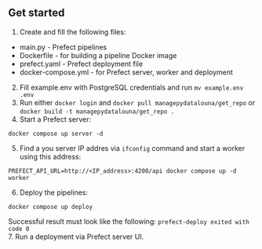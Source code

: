 ## Get started
1. Create and fill the following files:
- main.py - Prefect pipelines
- Dockerfile - for building a pipeline Docker image
- prefect.yaml - Prefect deployment file
- docker-compose.yml - for Prefect server, worker and deployment
2. Fill example.env with PostgreSQL credentials and run `mv example.env .env`
3. Run either `docker login` and `docker pull managepydatalouna/get_repo` or `docker build -t managepydatalouna/get_repo .`
4. Start a Prefect server:
```shell
docker compose up server -d
```
5. Find a you server IP addres via `ifconfig` command and start a worker using this address:
```shell
PREFECT_API_URL=http://<IP_address>:4200/api docker compose up -d worker
```
6. Deploy the pipelines:
```shell
docker compose up deploy
```
Successful result must look like the following:
`prefect-deploy exited with code 0`  
7. Run a deployment via Prefect server UI.
